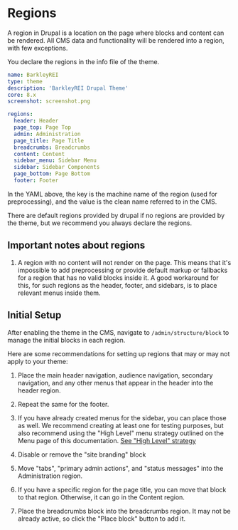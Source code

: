 # Regions

A region in Drupal is a location on the page where blocks and content can be rendered. All CMS data and functionality will be rendered into a region, with few exceptions.

You declare the regions in the info file of the theme.

```yaml
name: BarkleyREI
type: theme
description: 'BarkleyREI Drupal Theme'
core: 8.x
screenshot: screenshot.png

regions:
  header: Header
  page_top: Page Top
  admin: Administration
  page_title: Page Title
  breadcrumbs: Breadcrumbs
  content: Content
  sidebar_menu: Sidebar Menu
  sidebar: Sidebar Components
  page_bottom: Page Bottom
  footer: Footer
```

In the YAML above, the key is the machine name of the region (used for preprocessing), and the value is the clean name referred to in the CMS.

There are default regions provided by drupal if no regions are provided by the theme, but we recommend you always declare the regions. 

## Important notes about regions

1. A region with no content will not render on the page. This means that it's impossible to add preprocessing or provide default markup or fallbacks for a region that has no valid blocks inside it. A good workaround for this, for such regions as the header, footer, and sidebars, is to place relevant menus inside them.

## Initial Setup

After enabling the theme in the CMS, navigate to `/admin/structure/block` to manage the initial blocks in each region.

Here are some recommendations for setting up regions that may or may not apply to your theme:
 
1. Place the main header navigation, audience navigation, secondary navigation, and any other menus that appear in the header into the header region.
 
2. Repeat the same for the footer. 
 
3. If you have already created menus for the sidebar, you can place those as well. We recommend creating at least one for testing purposes, but also recommend using the "High Level" menu strategy outlined on the Menu page of this documentation. [See "High Level" strategy](/configuration/menus?id=performance-issues)
 
4. Disable  or remove the "site branding" block
 
5. Move "tabs", "primary admin actions", and "status messages" into the Administration region.
 
6. If you have a specific region for the page title, you can move that block to that region. Otherwise, it can go in the Content region.
 
7. Place the breadcrumbs block into the breadcrumbs region. It may not be already active, so click the "Place block" button to add it.

